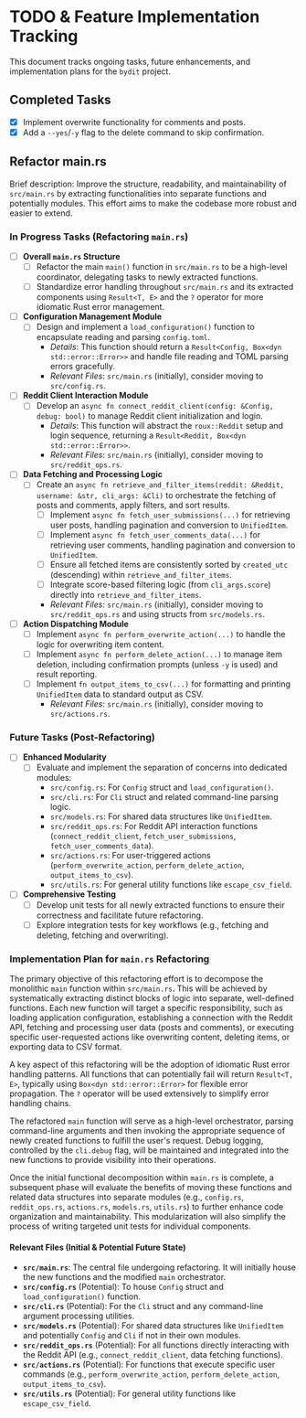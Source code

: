 # TODO & Feature Implementation Tracking

This document tracks ongoing tasks, future enhancements, and implementation plans for the `bydit` project.

## Completed Tasks

- [x] Implement overwrite functionality for comments and posts.
- [x] Add a `--yes`/`-y` flag to the delete command to skip confirmation.

## Refactor main.rs

Brief description: Improve the structure, readability, and maintainability of `src/main.rs` by extracting functionalities into separate functions and potentially modules. This effort aims to make the codebase more robust and easier to extend.

### In Progress Tasks (Refactoring `main.rs`)

- [ ] **Overall `main.rs` Structure**
    - [ ] Refactor the main `main()` function in `src/main.rs` to be a high-level coordinator, delegating tasks to newly extracted functions.
    - [ ] Standardize error handling throughout `src/main.rs` and its extracted components using `Result<T, E>` and the `?` operator for more idiomatic Rust error management.

- [ ] **Configuration Management Module**
    - [ ] Design and implement a `load_configuration()` function to encapsulate reading and parsing `config.toml`.
        - *Details*: This function should return a `Result<Config, Box<dyn std::error::Error>>` and handle file reading and TOML parsing errors gracefully.
        - *Relevant Files*: `src/main.rs` (initially), consider moving to `src/config.rs`.

- [ ] **Reddit Client Interaction Module**
    - [ ] Develop an `async fn connect_reddit_client(config: &Config, debug: bool)` to manage Reddit client initialization and login.
        - *Details*: This function will abstract the `roux::Reddit` setup and login sequence, returning a `Result<Reddit, Box<dyn std::error::Error>>`.
        - *Relevant Files*: `src/main.rs` (initially), consider moving to `src/reddit_ops.rs`.

- [ ] **Data Fetching and Processing Logic**
    - [ ] Create an `async fn retrieve_and_filter_items(reddit: &Reddit, username: &str, cli_args: &Cli)` to orchestrate the fetching of posts and comments, apply filters, and sort results.
        - [ ] Implement `async fn fetch_user_submissions(...)` for retrieving user posts, handling pagination and conversion to `UnifiedItem`.
        - [ ] Implement `async fn fetch_user_comments_data(...)` for retrieving user comments, handling pagination and conversion to `UnifiedItem`.
        - [ ] Ensure all fetched items are consistently sorted by `created_utc` (descending) within `retrieve_and_filter_items`.
        - [ ] Integrate score-based filtering logic (from `cli_args.score`) directly into `retrieve_and_filter_items`.
        - *Relevant Files*: `src/main.rs` (initially), consider moving to `src/reddit_ops.rs` and using structs from `src/models.rs`.

- [ ] **Action Dispatching Module**
    - [ ] Implement `async fn perform_overwrite_action(...)` to handle the logic for overwriting item content.
    - [ ] Implement `async fn perform_delete_action(...)` to manage item deletion, including confirmation prompts (unless `-y` is used) and result reporting.
    - [ ] Implement `fn output_items_to_csv(...)` for formatting and printing `UnifiedItem` data to standard output as CSV.
        - *Relevant Files*: `src/main.rs` (initially), consider moving to `src/actions.rs`.

### Future Tasks (Post-Refactoring)

- [ ] **Enhanced Modularity**
    - [ ] Evaluate and implement the separation of concerns into dedicated modules:
        - `src/config.rs`: For `Config` struct and `load_configuration()`.
        - `src/cli.rs`: For `Cli` struct and related command-line parsing logic.
        - `src/models.rs`: For shared data structures like `UnifiedItem`.
        - `src/reddit_ops.rs`: For Reddit API interaction functions (`connect_reddit_client`, `fetch_user_submissions`, `fetch_user_comments_data`).
        - `src/actions.rs`: For user-triggered actions (`perform_overwrite_action`, `perform_delete_action`, `output_items_to_csv`).
        - `src/utils.rs`: For general utility functions like `escape_csv_field`.
- [ ] **Comprehensive Testing**
    - [ ] Develop unit tests for all newly extracted functions to ensure their correctness and facilitate future refactoring.
    - [ ] Explore integration tests for key workflows (e.g., fetching and deleting, fetching and overwriting).

### Implementation Plan for `main.rs` Refactoring

The primary objective of this refactoring effort is to decompose the monolithic `main` function within `src/main.rs`. This will be achieved by systematically extracting distinct blocks of logic into separate, well-defined functions. Each new function will target a specific responsibility, such as loading application configuration, establishing a connection with the Reddit API, fetching and processing user data (posts and comments), or executing specific user-requested actions like overwriting content, deleting items, or exporting data to CSV format.

A key aspect of this refactoring will be the adoption of idiomatic Rust error handling patterns. All functions that can potentially fail will return `Result<T, E>`, typically using `Box<dyn std::error::Error>` for flexible error propagation. The `?` operator will be used extensively to simplify error handling chains.

The refactored `main` function will serve as a high-level orchestrator, parsing command-line arguments and then invoking the appropriate sequence of newly created functions to fulfill the user's request. Debug logging, controlled by the `cli.debug` flag, will be maintained and integrated into the new functions to provide visibility into their operations.

Once the initial functional decomposition within `main.rs` is complete, a subsequent phase will evaluate the benefits of moving these functions and related data structures into separate modules (e.g., `config.rs`, `reddit_ops.rs`, `actions.rs`, `models.rs`, `utils.rs`) to further enhance code organization and maintainability. This modularization will also simplify the process of writing targeted unit tests for individual components.

#### Relevant Files (Initial & Potential Future State)

- **`src/main.rs`**: The central file undergoing refactoring. It will initially house the new functions and the modified `main` orchestrator.
- **`src/config.rs`** (Potential): To house `Config` struct and `load_configuration()` function.
- **`src/cli.rs`** (Potential): For the `Cli` struct and any command-line argument processing utilities.
- **`src/models.rs`** (Potential): For shared data structures like `UnifiedItem` and potentially `Config` and `Cli` if not in their own modules.
- **`src/reddit_ops.rs`** (Potential): For all functions directly interacting with the Reddit API (e.g., `connect_reddit_client`, data fetching functions).
- **`src/actions.rs`** (Potential): For functions that execute specific user commands (e.g., `perform_overwrite_action`, `perform_delete_action`, `output_items_to_csv`).
- **`src/utils.rs`** (Potential): For general utility functions like `escape_csv_field`.
